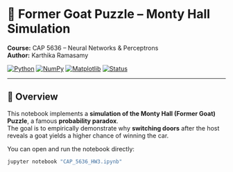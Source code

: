 # 🧩 Former Goat Puzzle – Monty Hall Simulation  

**Course:** CAP 5636 – Neural Networks & Perceptrons  
**Author:** Karthika Ramasamy  

[![Python](https://img.shields.io/badge/Python-3.10-blue.svg)]() [![NumPy](https://img.shields.io/badge/NumPy-1.26-blue.svg)]() [![Matplotlib](https://img.shields.io/badge/Matplotlib-3.8-orange.svg)]() [![Status](https://img.shields.io/badge/Simulation-Monty%20Hall%20Problem-green.svg)]()

---

## 🚀 Overview  

This notebook implements a **simulation of the Monty Hall (Former Goat) Puzzle**, a famous **probability paradox**.  
The goal is to empirically demonstrate why **switching doors** after the host reveals a goat yields a higher chance of winning the car.

You can open and run the notebook directly:  
```bash
jupyter notebook "CAP_5636_HW3.ipynb"
